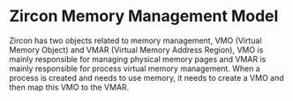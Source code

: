 # Zircon Memory Management Model
Zircon has two objects related to memory management, VMO (Virtual Memory Object) and VMAR (Virtual Memory Address Region), VMO is mainly responsible for managing physical memory pages and VMAR is mainly responsible for process virtual memory management. When a process is created and needs to use memory, it needs to create a VMO and then map this VMO to the VMAR.
